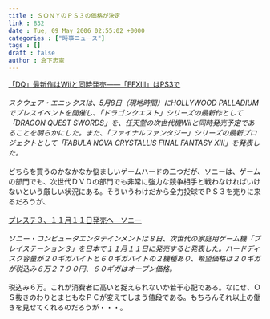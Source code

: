 ```yaml
---
title : ＳＯＮＹのＰＳ３の価格が決定
link : 832
date : Tue, 09 May 2006 02:55:02 +0000
categories : ["時事ニュース"]
tags : []
draft : false
author : 倉下忠憲
---
```


<A HREF="http://plusd.itmedia.co.jp/games/articles/0605/09/news006.html" TARGET="_blank">「DQ」最新作はWiiと同時発売――「FFXIII」はPS3で</A><BR><BR><I>スクウェア・エニックスは、5月8日（現地時間）にHOLLYWOOD PALLADIUMでプレスイベントを開催し、「ドラゴンクエスト」シリーズの最新作として「DRAGON QUEST SWORDS」を、任天堂の次世代機Wiiと同時発売予定であることを明らかにした。また、「ファイナルファンタジー」シリーズの最新プロジェクトとして「FABULA NOVA CRYSTALLIS FINAL FANTASY XIII」を発表した。</I><BR><BR>どちらを買うのかなかなか悩ましいゲームハードの二つだが、ソニーは、ゲームの部門でも、次世代ＤＶＤの部門でも非常に強力な競争相手と戦わなければいけないという厳しい状況にある。そういうわけだから全力投球でＰＳ３を売りに来るだろうが、<BR><BR><A HREF="http://www.asahi.com/business/update/0509/094.html" TARGET="_blank">プレステ３、１１月１１日発売へ　ソニー</A><BR><BR><I>ソニー・コンピュータエンタテインメントは８日、次世代の家庭用ゲーム機「プレイステーション３」を日本で１１月１１日に発売すると発表した。ハードディスク容量が２０ギガバイトと６０ギガバイトの２機種あり、希望価格は２０ギガが税込み６万２７９０円、６０ギガはオープン価格。</I><BR><BR>税込み６万。これが消費者に高いと捉えられないか若干心配である。なにせ、ＯＳ抜きのわりとまともなＰＣが変えてしまう値段である。もちろんそれ以上の働きを見せてくれるのだろうが・・・。<br><br>
